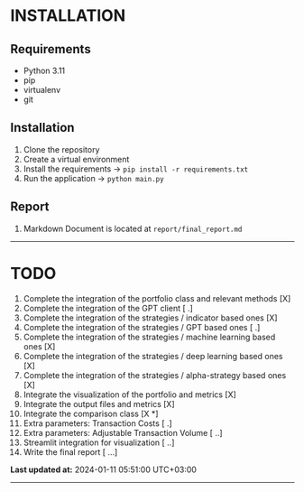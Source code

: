
# INSTALLATION

## Requirements

- Python 3.11
- pip
- virtualenv
- git

## Installation

1. Clone the repository
2. Create a virtual environment
3. Install the requirements -> `pip install -r requirements.txt`
4. Run the application -> `python main.py`

## Report

1. Markdown Document is located at `report/final_report.md`

---

# TODO

1. Complete the integration of the portfolio class and relevant methods [X]
2. Complete the integration of the GPT client [ .]
3. Complete the integration of the strategies / indicator based ones [X]
4. Complete the integration of the strategies / GPT based ones [ .]
5. Complete the integration of the strategies / machine learning based ones [X]
5. Complete the integration of the strategies / deep learning based ones [X]
6. Complete the integration of the strategies / alpha-strategy based ones [X]
7. Integrate the visualization of the portfolio and metrics [X]
8. Integrate the output files and metrics [X]
9. Integrate the comparison class [X *]
10. Extra parameters: Transaction Costs [ .]
11. Extra parameters: Adjustable Transaction Volume [ ..]
12. Streamlit integration for visualization [ ..]
12. Write the final report [ ...]

**Last updated at:** 2024-01-11 05:51:00 UTC+03:00

---
